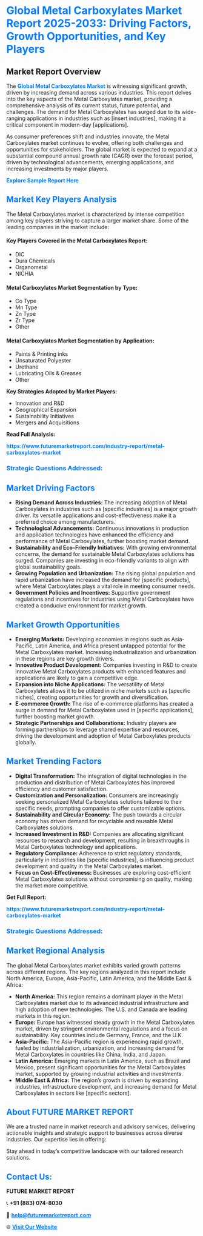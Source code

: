 <h1 style="color: #007BFF;">Global Metal Carboxylates Market Report 2025-2033: Driving Factors, Growth Opportunities, and Key Players</h1>

<section id="overview">
<h2>Market Report Overview</h2>
<p>The <a href="https://www.futuremarketreport.com/industry-report/metal-carboxylates-market" style="color: #007BFF; text-decoration: none;"><strong>Global Metal Carboxylates Market</strong></a> is witnessing significant growth, driven by increasing demand across various industries. This report delves into the key aspects of the Metal Carboxylates market, providing a comprehensive analysis of its current status, future potential, and challenges. The demand for Metal Carboxylates has surged due to its wide-ranging applications in industries such as [insert industries], making it a critical component in modern-day [applications].</p>
<p>As consumer preferences shift and industries innovate, the Metal Carboxylates market continues to evolve, offering both challenges and opportunities for stakeholders. The global market is expected to expand at a substantial compound annual growth rate (CAGR) over the forecast period, driven by technological advancements, emerging applications, and increasing investments by major players.</p>
</section>

<section id="overview">
<p><a href="https://www.futuremarketreport.com/request-sample/reportId=47076" style="color: #007BFF; text-decoration: none;"><strong>Explore Sample Report Here</strong></a></p>
</section>

<section id="key-players">
<h2 style="color: #007BFF;">Market Key Players Analysis</h2>
<p>The Metal Carboxylates market is characterized by intense competition among key players striving to capture a larger market share. Some of the leading companies in the market include:</p>
<h4>Key Players Covered in the Metal Carboxylates Report:</h4>
<ul><li>DIC</li><li>Dura Chemicals</li><li>Organometal</li><li>NICHIA</li></ul>
<h4>Metal Carboxylates Market Segmentation by Type:</h4>
<ul><li>Co Type</li><li>Mn Type</li><li>Zn Type</li><li>Zr Type</li><li>Other</li></ul>

<h4>Metal Carboxylates Market Segmentation by Application:</h4>
<ul><li>Paints &amp; Printing inks</li><li>Unsaturated Polyester</li><li>Urethane</li><li>Lubricating Oils &amp; Greases</li><li>Other</li></ul>
<p><strong>Key Strategies Adopted by Market Players:</strong></p>
<ul>
<li>Innovation and R&D</li>
<li>Geographical Expansion</li>
<li>Sustainability Initiatives</li>
<li>Mergers and Acquisitions</li>
</ul>
</section>

<section>
<p><strong>Read Full Analysis: </strong></p><a href="https://www.futuremarketreport.com/industry-report/metal-carboxylates-market" style="color: #007BFF; text-decoration: none;"><strong>https://www.futuremarketreport.com/industry-report/metal-carboxylates-market</strong></a>
<h3 style="color: #007BFF;">Strategic Questions Addressed:</h3>
</section>

<section id="driving-factors">
<h2 style="color: #007BFF;">Market Driving Factors</h2>
<ul>
<li><strong>Rising Demand Across Industries:</strong> The increasing adoption of Metal Carboxylates in industries such as [specific industries] is a major growth driver. Its versatile applications and cost-effectiveness make it a preferred choice among manufacturers.</li>
<li><strong>Technological Advancements:</strong> Continuous innovations in production and application technologies have enhanced the efficiency and performance of Metal Carboxylates, further boosting market demand.</li>
<li><strong>Sustainability and Eco-Friendly Initiatives:</strong> With growing environmental concerns, the demand for sustainable Metal Carboxylates solutions has surged. Companies are investing in eco-friendly variants to align with global sustainability goals.</li>
<li><strong>Growing Population and Urbanization:</strong> The rising global population and rapid urbanization have increased the demand for [specific products], where Metal Carboxylates plays a vital role in meeting consumer needs.</li>
<li><strong>Government Policies and Incentives:</strong> Supportive government regulations and incentives for industries using Metal Carboxylates have created a conducive environment for market growth.</li>
</ul>
</section>

<section id="growth-opportunities">
<h2 style="color: #007BFF;">Market Growth Opportunities</h2>
<ul>
<li><strong>Emerging Markets:</strong> Developing economies in regions such as Asia-Pacific, Latin America, and Africa present untapped potential for the Metal Carboxylates market. Increasing industrialization and urbanization in these regions are key growth drivers.</li>
<li><strong>Innovative Product Development:</strong> Companies investing in R&D to create innovative Metal Carboxylates products with enhanced features and applications are likely to gain a competitive edge.</li>
<li><strong>Expansion into Niche Applications:</strong> The versatility of Metal Carboxylates allows it to be utilized in niche markets such as [specific niches], creating opportunities for growth and diversification.</li>
<li><strong>E-commerce Growth:</strong> The rise of e-commerce platforms has created a surge in demand for Metal Carboxylates used in [specific applications], further boosting market growth.</li>
<li><strong>Strategic Partnerships and Collaborations:</strong> Industry players are forming partnerships to leverage shared expertise and resources, driving the development and adoption of Metal Carboxylates products globally.</li>
</ul>
</section>

<section id="trending-factors">
<h2 style="color: #007BFF;">Market Trending Factors</h2>
<ul>
<li><strong>Digital Transformation:</strong> The integration of digital technologies in the production and distribution of Metal Carboxylates has improved efficiency and customer satisfaction.</li>
<li><strong>Customization and Personalization:</strong> Consumers are increasingly seeking personalized Metal Carboxylates solutions tailored to their specific needs, prompting companies to offer customizable options.</li>
<li><strong>Sustainability and Circular Economy:</strong> The push towards a circular economy has driven demand for recyclable and reusable Metal Carboxylates solutions.</li>
<li><strong>Increased Investment in R&D:</strong> Companies are allocating significant resources to research and development, resulting in breakthroughs in Metal Carboxylates technology and applications.</li>
<li><strong>Regulatory Compliance:</strong> Adherence to strict regulatory standards, particularly in industries like [specific industries], is influencing product development and quality in the Metal Carboxylates market.</li>
<li><strong>Focus on Cost-Effectiveness:</strong> Businesses are exploring cost-efficient Metal Carboxylates solutions without compromising on quality, making the market more competitive.</li>
</ul>
</section>

<section>
<p><strong>Get Full Report: </strong></p><a href="https://www.futuremarketreport.com/industry-report/metal-carboxylates-market" style="color: #007BFF; text-decoration: none;"><strong>https://www.futuremarketreport.com/industry-report/metal-carboxylates-market</strong></a>
<h3 style="color: #007BFF;">Strategic Questions Addressed:</h3>
</section>


<section id="regional-analysis">
<h2 style="color: #007BFF;">Market Regional Analysis</h2>
<p>The global Metal Carboxylates market exhibits varied growth patterns across different regions. The key regions analyzed in this report include North America, Europe, Asia-Pacific, Latin America, and the Middle East & Africa:</p>
<ul>
<li><strong>North America:</strong> This region remains a dominant player in the Metal Carboxylates market due to its advanced industrial infrastructure and high adoption of new technologies. The U.S. and Canada are leading markets in this region.</li>
<li><strong>Europe:</strong> Europe has witnessed steady growth in the Metal Carboxylates market, driven by stringent environmental regulations and a focus on sustainability. Key countries include Germany, France, and the U.K.</li>
<li><strong>Asia-Pacific:</strong> The Asia-Pacific region is experiencing rapid growth, fueled by industrialization, urbanization, and increasing demand for Metal Carboxylates in countries like China, India, and Japan.</li>
<li><strong>Latin America:</strong> Emerging markets in Latin America, such as Brazil and Mexico, present significant opportunities for the Metal Carboxylates market, supported by growing industrial activities and investments.</li>
<li><strong>Middle East & Africa:</strong> The region’s growth is driven by expanding industries, infrastructure development, and increasing demand for Metal Carboxylates in sectors like [specific sectors].</li>
</ul>
</section>

<footer>
<h2 style="color: #007BFF;">About FUTURE MARKET REPORT</h2>
<p>We are a trusted name in market research and advisory services, delivering actionable insights and strategic support to businesses across diverse industries. Our expertise lies in offering:</p>

<p>Stay ahead in today’s competitive landscape with our tailored research solutions.</p>

<h2 style="color: #007BFF;">Contact Us:</h2>
<p><strong>FUTURE MARKET REPORT</strong></p>
<p>📞 <strong>+91 (883) 074-8030</strong></p>
<p>📧 <strong><a href="mailto:help@futuremarketreport.com" style="color: #007BFF;">help@futuremarketreport.com</a></strong></p>
<p>🌐 <strong><a href="https://www.futuremarketreport.com/" style="color: #007BFF;">Visit Our Website</a></strong></p>
</footer>